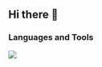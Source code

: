 ## Hi there 👋

### Languages and Tools

<img src="https://cdn.jsdelivr.net/gh/devicons/devicon@latest/icons/python/python-original.svg" />
